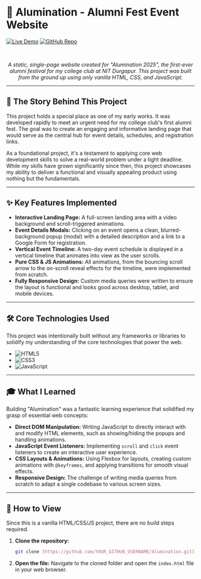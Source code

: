# 🌟 Alumination - Alumni Fest Event Website

[![Live Demo](https://img.shields.io/badge/Live-Demo-brightgreen?style=for-the-badge)](https://alumination.vercel.app)
[![GitHub Repo](https://img.shields.io/badge/GitHub-Repo-blue?style=for-the-badge&logo=github)](https://github.com/YOUR_GITHUB_USERNAME/Alumination)

<br>

<p align="center">
  <em>A static, single-page website created for "Alumination 2025", the first-ever alumni festival for my college club at NIT Durgapur. This project was built from the ground up using only vanilla HTML, CSS, and JavaScript.</em>
</p>


---

## 📖 The Story Behind This Project

This project holds a special place as one of my early works. It was developed rapidly to meet an urgent need for my college club's first alumni fest. The goal was to create an engaging and informative landing page that would serve as the central hub for event details, schedules, and registration links.

As a foundational project, it's a testament to applying core web development skills to solve a real-world problem under a tight deadline. While my skills have grown significantly since then, this project showcases my ability to deliver a functional and visually appealing product using nothing but the fundamentals.

---

## ✨ Key Features Implemented

* **Interactive Landing Page:** A full-screen landing area with a video background and scroll-triggered animations.
* **Event Details Modals:** Clicking on an event opens a clean, blurred-background popup (modal) with a detailed description and a link to a Google Form for registration.
* **Vertical Event Timeline:** A two-day event schedule is displayed in a vertical timeline that animates into view as the user scrolls.
* **Pure CSS & JS Animations:** All animations, from the bouncing scroll arrow to the on-scroll reveal effects for the timeline, were implemented from scratch.
* **Fully Responsive Design:** Custom media queries were written to ensure the layout is functional and looks good across desktop, tablet, and mobile devices.

---

## 🛠️ Core Technologies Used

This project was intentionally built without any frameworks or libraries to solidify my understanding of the core technologies that power the web.

* ![HTML5](https://img.shields.io/badge/HTML5-E34F26?logo=html5&logoColor=white)
* ![CSS3](https://img.shields.io/badge/CSS3-1572B6?logo=css3&logoColor=white)
* ![JavaScript](https://img.shields.io/badge/JavaScript-F7DF1E?logo=javascript&logoColor=black)

---

## 🎓 What I Learned

Building "Alumination" was a fantastic learning experience that solidified my grasp of essential web concepts:

* **Direct DOM Manipulation:** Writing JavaScript to directly interact with and modify HTML elements, such as showing/hiding the popups and handling animations.
* **JavaScript Event Listeners:** Implementing `scroll` and `click` event listeners to create an interactive user experience.
* **CSS Layouts & Animations:** Using Flexbox for layouts, creating custom animations with `@keyframes`, and applying transitions for smooth visual effects.
* **Responsive Design:** The challenge of writing media queries from scratch to adapt a single codebase to various screen sizes.

---

## 🚀 How to View

Since this is a vanilla HTML/CSS/JS project, there are no build steps required.

1.  **Clone the repository:**
    ```sh
    git clone [https://github.com/YOUR_GITHUB_USERNAME/Alumination.git](https://github.com/YOUR_GITHUB_USERNAME/Alumination.git)
    ```
2.  **Open the file:**
    Navigate to the cloned folder and open the `index.html` file in your web browser.
